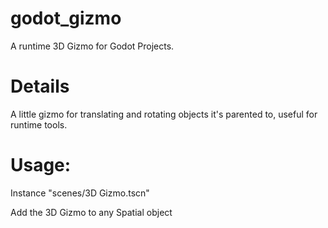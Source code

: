 # godot_gizmo
A runtime 3D Gizmo for Godot Projects.

# Details

A little gizmo for translating and rotating objects it's parented to, useful for runtime tools.

# Usage:

Instance "scenes/3D Gizmo.tscn"

Add the 3D Gizmo to any Spatial object

